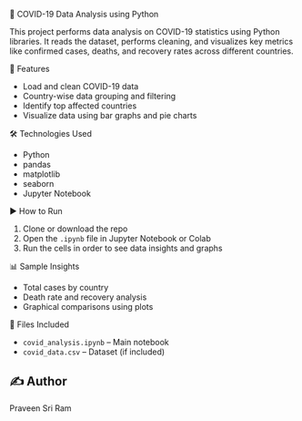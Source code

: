 🦠 COVID-19 Data Analysis using Python

This project performs data analysis on COVID-19 statistics using Python libraries. It reads the dataset, performs cleaning, and visualizes key metrics like confirmed cases, deaths, and recovery rates across different countries.

📌 Features
- Load and clean COVID-19 data
- Country-wise data grouping and filtering
- Identify top affected countries
- Visualize data using bar graphs and pie charts

🛠️ Technologies Used
- Python
- pandas
- matplotlib
- seaborn
- Jupyter Notebook

▶️ How to Run
1. Clone or download the repo
2. Open the `.ipynb` file in Jupyter Notebook or Colab
3. Run the cells in order to see data insights and graphs

📊 Sample Insights
- Total cases by country
- Death rate and recovery analysis
- Graphical comparisons using plots

📁 Files Included
- `covid_analysis.ipynb` – Main notebook
- `covid_data.csv` – Dataset (if included)

## ✍️ Author
Praveen Sri Ram
